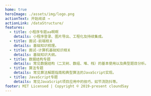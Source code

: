 ```yaml
---
home: true
heroImage: ./assets/img/logo.png
actionText: 开始阅读 →
actionLink: /dataStructure/
features:
  - title: 小程序专题aa啊啊
    details: 小程序登录、图片导出、工程化及持续集成。
  - title: 面试-前端相关
    details: 基础知识梳理。
  - title: 面试-计算机基础知识相关
    details: 基础知识大纲。
  - title: 数据结构专题
    details: 常见数据结构（二叉树、数组、堆、栈）的基本使用以及典型题目分析。
  - title: 算法专题
    details: 常见算法解题指南和典型算法的JavaScript实现。
  - title: JavaScript专题
    details: 常见JavaScript项目应用中的技巧，如节流防抖等。
footer: MIT Licensed | Copyright © 2019-present cloundSay
---
```

